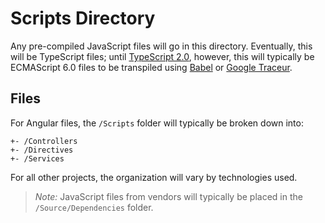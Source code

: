 # Scripts Directory

Any pre-compiled JavaScript files will go in this directory. Eventually, this will be TypeScript files; until [TypeScript 2.0](http://www.typescriptlang.org/), however, this will typically be ECMAScript 6.0 files to be transpiled using [Babel](https://babeljs.io/) or [Google Traceur](https://github.com/google/traceur-compiler).

## Files
For Angular files, the `/Scripts` folder will typically be broken down into:
````
+- /Controllers
+- /Directives
+- /Services
````
For all other projects, the organization will vary by technologies used.


> *Note:* JavaScript files from vendors will typically be placed in the `/Source/Dependencies` folder.